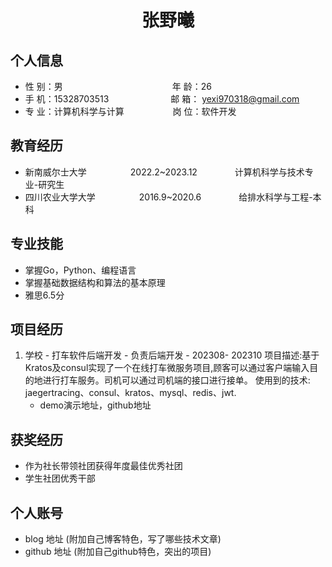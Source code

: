  <center>
     <h1>张野曦</h1>
 </center>

## 个人信息 

* 性 别：男&emsp;&emsp;&emsp;&emsp;&emsp;&emsp;&emsp;&emsp;&emsp;&emsp;&emsp;&emsp;&ensp;年 龄：26  
* 手 机：15328703513 &emsp;&emsp;&emsp;&emsp;&emsp;&emsp;&ensp;  邮 箱： yexi970318@gmail.com
* 专 业：计算机科学与计算 &emsp;&emsp;&emsp;&emsp;&emsp; 岗 位：软件开发

## 教育经历

* 新南威尔士大学&emsp;&emsp;&emsp;&emsp;&emsp;2022.2~2023.12&emsp;&emsp;&emsp;&emsp; 计算机科学与技术专业-研究生         
* 四川农业大学大学&emsp;&emsp;&emsp;&emsp;&emsp;2016.9~2020.6&emsp;&emsp;&emsp;&emsp; 给排水科学与工程-本科  

## 专业技能

* 掌握Go，Python、编程语言
* 掌握基础数据结构和算法的基本原理
* 雅思6.5分


## 项目经历

1. 学校 - 打车软件后端开发 - 负责后端开发 - 202308- 202310
   项目描述:基于Kratos及consul实现了一个在线打车微服务项目,顾客可以通过客户端输入目的地进行打车服务。司机可以通过司机端的接口进行接单。
   使用到的技术:
      jaegertracing、consul、kratos、mysql、redis、jwt.
    * demo演示地址，github地址 


## 获奖经历
* 作为社长带领社团获得年度最佳优秀社团
* 学生社团优秀干部

## 个人账号 
* blog 地址 (附加自己博客特色，写了哪些技术文章)
* github 地址 (附加自己github特色，突出的项目)
